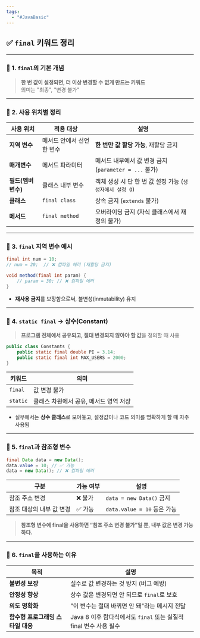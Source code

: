 ```yaml
---
tags:
  - "#JavaBasic"
---
```


## ✅ `final` 키워드 정리

---

### 🔹 1. `final`의 기본 개념

> **한 번 값이 설정되면, 더 이상 변경할 수 없게 만드는 키워드**  
> 의미는 "최종", "변경 불가"

---

### 🔹 2. 사용 위치별 정리

|사용 위치|적용 대상|설명|
|---|---|---|
|**지역 변수**|메서드 안에서 선언한 변수|**한 번만 값 할당 가능**, 재할당 금지|
|**매개변수**|메서드 파라미터|메서드 내부에서 값 변경 금지 (`parameter = ...` 불가)|
|**필드(멤버 변수)**|클래스 내부 변수|객체 생성 시 단 한 번 값 설정 가능 (`생성자에서 설정 O`)|
|**클래스**|`final class`|상속 금지 (`extends` 불가)|
|**메서드**|`final method`|오버라이딩 금지 (자식 클래스에서 재정의 불가)|

---

### 🔹 3. `final` 지역 변수 예시

```java
final int num = 10;
// num = 20;  // ❌ 컴파일 에러 (재할당 금지)

```

```java
void method(final int param) {
    // param = 30; // ❌ 컴파일 에러
}
```
- **재사용 금지**를 보장함으로써, 불변성(inmutability) 유지

---

### 🔹 4. `static final` → **상수(Constant)**

> **프로그램 전체에서 공유되고, 절대 변경되지 않아야 할 값**을 정의할 때 사용
```java
public class Constants {
    public static final double PI = 3.14;
    public static final int MAX_USERS = 2000;
}

```

|키워드|의미|
|---|---|
|`final`|값 변경 불가|
|`static`|클래스 차원에서 공유, 메서드 영역 저장|

- 실무에서는 **상수 클래스**로 모아놓고, 설정값이나 코드 의미를 명확하게 할 때 자주 사용됨

---

### 🔹 5. `final`과 참조형 변수
```java
final Data data = new Data();
data.value = 10; // ✅ 가능
data = new Data(); // ❌ 컴파일 에러

```

|구분|가능 여부|설명|
|---|---|---|
|참조 주소 변경|❌ 불가|`data = new Data()` 금지|
|참조 대상의 내부 값 변경|✅ 가능|`data.value = 10` 등은 가능|

> **참조형 변수에 final을 사용하면 “참조 주소 변경 불가”일 뿐, 내부 값은 변경 가능하다.**

---

### 🔹 6. `final`을 사용하는 이유

|목적|설명|
|---|---|
|**불변성 보장**|실수로 값 변경하는 것 방지 (버그 예방)|
|**안정성 향상**|상수 값은 변경되면 안 되므로 `final`로 보호|
|**의도 명확화**|"이 변수는 절대 바뀌면 안 돼"라는 메시지 전달|
|**함수형 프로그래밍 스타일 대응**|Java 8 이후 람다식에서도 `final` 또는 실질적 final 변수 사용 필수|